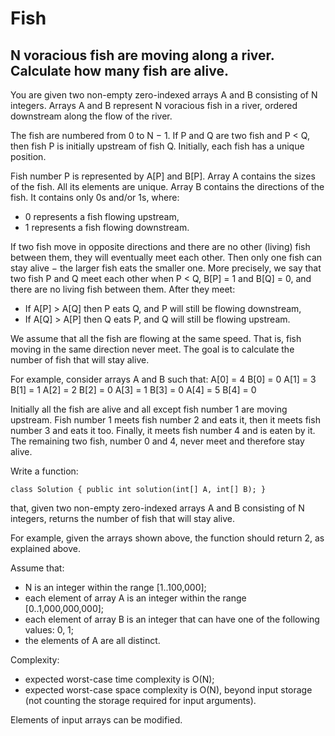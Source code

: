 # Fish
## N voracious fish are moving along a river. Calculate how many fish are alive.

You are given two non-empty zero-indexed arrays A and B consisting of N integers. Arrays A and B represent N voracious fish in a river, ordered downstream along the flow of the river.

The fish are numbered from 0 to N − 1. If P and Q are two fish and P < Q, then fish P is initially upstream of fish Q. Initially, each fish has a unique position.

Fish number P is represented by A[P] and B[P]. Array A contains the sizes of the fish. All its elements are unique. Array B contains the directions of the fish. It contains only 0s and/or 1s, where:
*	0 represents a fish flowing upstream,
*	1 represents a fish flowing downstream.

If two fish move in opposite directions and there are no other (living) fish between them, they will eventually meet each other. Then only one fish can stay alive − the larger fish eats the smaller one. More precisely, we say that two fish P and Q meet each other when P < Q, B[P] = 1 and B[Q] = 0, and there are no living fish between them. After they meet:
*	If A[P] > A[Q] then P eats Q, and P will still be flowing downstream,
*	If A[Q] > A[P] then Q eats P, and Q will still be flowing upstream.

We assume that all the fish are flowing at the same speed. That is, fish moving in the same direction never meet. The goal is to calculate the number of fish that will stay alive.

For example, consider arrays A and B such that:
A[0] = 4 B[0] = 0 A[1] = 3 B[1] = 1 A[2] = 2 B[2] = 0 A[3] = 1 B[3] = 0 A[4] = 5 B[4] = 0

Initially all the fish are alive and all except fish number 1 are moving upstream. Fish number 1 meets fish number 2 and eats it, then it meets fish number 3 and eats it too. Finally, it meets fish number 4 and is eaten by it. The remaining two fish, number 0 and 4, never meet and therefore stay alive.

Write a function:

```class Solution { public int solution(int[] A, int[] B); }```

that, given two non-empty zero-indexed arrays A and B consisting of N integers, returns the number of fish that will stay alive.

For example, given the arrays shown above, the function should return 2, as explained above.

Assume that:
*	N is an integer within the range [1..100,000];
*	each element of array A is an integer within the range [0..1,000,000,000];
*	each element of array B is an integer that can have one of the following values: 0, 1;
*	the elements of A are all distinct.

Complexity:
*	expected worst-case time complexity is O(N);
*	expected worst-case space complexity is O(N), beyond input storage (not counting the storage required for input arguments).

Elements of input arrays can be modified.
